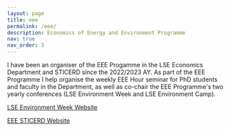 ```yaml
---
layout: page
title: eee
permalink: /eee/
description: Economics of Energy and Environment Programme
nav: true
nav_order: 3
---
```


I have been an organiser of the EEE Progamme in the LSE Economics Department and STICERD since the 2022/2023 AY. As part of the EEE Programme I help organise the weekly EEE Hour seminar for PhD students and faculty in the Department, as well as co-chair the EEE Programme's two yearly conferences (LSE Environment Week and LSE Environment Camp).

[LSE Environment Week Website](https://www.lse-environment-week.com/)

[EEE STICERD Website](https://sticerd.lse.ac.uk/_new/our-work/economics-of-environment-and-energy/)
